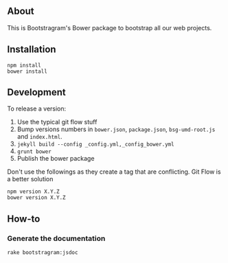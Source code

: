 ## About

This is Bootstragram's Bower package to bootstrap all our web projects.

## Installation

    npm install
    bower install

## Development

To release a version:

1. Use the typical git flow stuff
1. Bump versions numbers in `bower.json`, `package.json`, `bsg-umd-root.js` and `index.html`.
1. `jekyll build --config _config.yml,_config_bower.yml`
1. `grunt bower`
1. Publish the bower package

Don't use the followings as they create a tag that are conflicting. Git Flow is a better solution

    npm version X.Y.Z
    bower version X.Y.Z

## How-to

### Generate the documentation

    rake bootstragram:jsdoc
